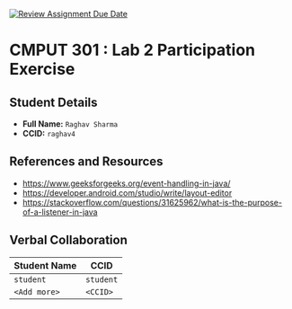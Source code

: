 [![Review Assignment Due Date](https://classroom.github.com/assets/deadline-readme-button-22041afd0340ce965d47ae6ef1cefeee28c7c493a6346c4f15d667ab976d596c.svg)](https://classroom.github.com/a/4btn9xaF)
# CMPUT 301 : Lab 2 Participation Exercise

## Student Details

- **Full Name:** `Raghav Sharma`
- **CCID:** `raghav4`

## References and Resources

- https://www.geeksforgeeks.org/event-handling-in-java/
- https://developer.android.com/studio/write/layout-editor
- https://stackoverflow.com/questions/31625962/what-is-the-purpose-of-a-listener-in-java

## Verbal Collaboration

| Student Name | CCID      |
| ------------ | --------- |
| `student`    | `student` |
| `<Add more>` | `<CCID>`  |
